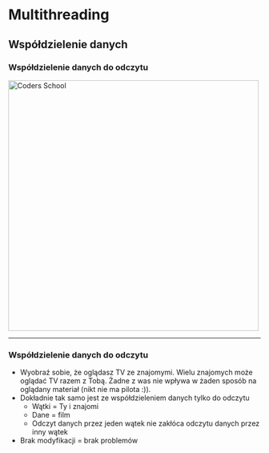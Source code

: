 <!-- .slide: data-background="#111111" -->

# Multithreading

## Współdzielenie danych

### Współdzielenie danych do odczytu

<a href="https://coders.school">
    <img width="500" data-src="../coders_school_logo.png" alt="Coders School" class="plain">
</a>

___

### Współdzielenie danych do odczytu

* <!-- .element: class="fragment fade-in" --> Wyobraź sobie, że oglądasz TV ze znajomymi. Wielu znajomych może oglądać TV razem z Tobą. Żadne z was nie wpływa w żaden sposób na oglądany materiał (nikt nie ma pilota :)).
* <!-- .element: class="fragment fade-in" --> Dokładnie tak samo jest ze współdzieleniem danych tylko do odczytu
    * <!-- .element: class="fragment fade-in" --> Wątki = Ty i znajomi
    * <!-- .element: class="fragment fade-in" --> Dane = film
    * <!-- .element: class="fragment fade-in" --> Odczyt danych przez jeden wątek nie zakłóca odczytu danych przez inny wątek
* <!-- .element: class="fragment fade-in" --> Brak modyfikacji = brak problemów
